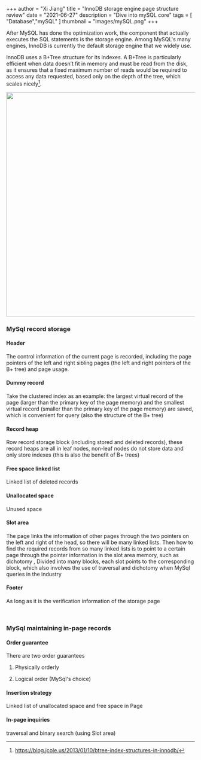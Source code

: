 +++ 
author = "Xi Jiang"
title = "InnoDB storage engine page structure review"
date = "2021-06-27"
description = "Dive into mySQL core"
tags = [
    "Database","mySQL"
]
thumbnail = "images/mySQL.png"
+++

After MySQL has done the optimization work, the component that actually executes the SQL statements is the storage engine. Among MySQL's many engines, InnoDB is currently the default storage engine that we widely use. 

InnoDB uses a B+Tree structure for its indexes. A B+Tree is particularly efficient when data doesn’t fit in memory and must be read from the disk, as it ensures that a fixed maximum number of reads would be required to access any data requested, based only on the depth of the tree, which scales nicely[^1].

<p align="center">
    <img src="../../images/B+tree.png" width="600" />
</p>

### MySql record storage

#### Header

The control information of the current page is recorded, including the page pointers of the left and right sibling pages (the left and right pointers of the B+ tree) and page usage.

#### Dummy record

Take the clustered index as an example: the largest virtual record of the page (larger than the primary key of the page memory) and the smallest virtual record (smaller than the primary key of the page memory) are saved, which is convenient for query (also the structure of the B+ tree)

#### Record heap

Row record storage block (including stored and deleted records), these record heaps are all in leaf nodes, non-leaf nodes do not store data and only store indexes (this is also the benefit of B+ trees)

#### Free space linked list

Linked list of deleted records

#### Unallocated space

Unused space

#### Slot area

The page links the information of other pages through the two pointers on the left and right of the head, so there will be many linked lists. Then how to find the required records from so many linked lists is to point to a certain page through the pointer information in the slot area memory, such as dichotomy , Divided into many blocks, each slot points to the corresponding block, which also involves the use of traversal and dichotomy when MySql queries in the industry

#### Footer

As long as it is the verification information of the storage page

<br>

### MySql maintaining in-page records

#### Order guarantee

There are two order guarantees

1. Physically orderly 

2. Logical order (MySql's choice) 


#### Insertion strategy

Linked list of unallocated space and free space in Page

#### In-page inquiries

traversal and binary search (using Slot area)


[^1]: https://blog.jcole.us/2013/01/10/btree-index-structures-in-innodb/


